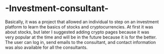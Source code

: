 # -Investment-consultant-
Basically, it was a project that allowed an individual to step on an investment platform to learn the basics of stocks and cryptocurrencies. At first it was about stocks, but later I suggested adding crypto pages because it was very popular at the time and will be in the future because it is for the better. The user can log in, send emails to the consultant, and contact information was also available for all the consultants.
